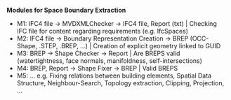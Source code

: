 **Modules for Space Boundary Extraction**
- M1: IFC4 file &rightarrow; MVDXMLChecker &rightarrow; IFC4 file, Report (txt) | Checking IFC file for content regarding requirements (e.g. IfcSpaces)
- M2: IFC4 file &rightarrow; Boundary Representation Creation &rightarrow; BREP (OCC-Shape, .STEP, .BREP, ...) | Creation of explicit geometry linked to GUID
- M3: BREP &rightarrow; Shape Checker &rightarrow; Report | Are BREPS valid (watertightness, face  normals, manifoldness, self-intersections)
- M4: BREP, Report &rightarrow; Shape Fixer &rightarrow; BREP | Valid BREPS 
- M5: ... e.g. Fixing relations between building elements, Spatial Data Structure, Neighbour-Search, Topology extraction, Clipping, Projection, ...
